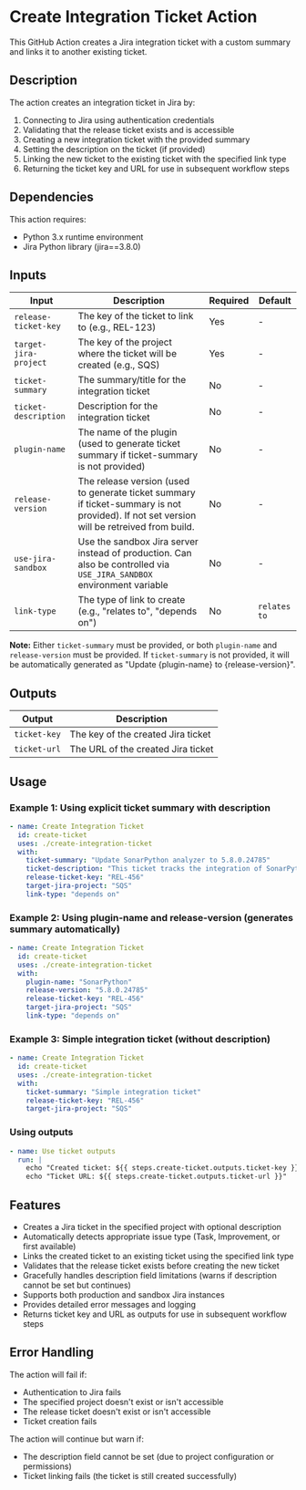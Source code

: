 # Create Integration Ticket Action

This GitHub Action creates a Jira integration ticket with a custom summary and links it to another existing ticket.

## Description

The action creates an integration ticket in Jira by:
1. Connecting to Jira using authentication credentials
2. Validating that the release ticket exists and is accessible
3. Creating a new integration ticket with the provided summary
4. Setting the description on the ticket (if provided)
5. Linking the new ticket to the existing ticket with the specified link type
6. Returning the ticket key and URL for use in subsequent workflow steps

## Dependencies

This action requires:
- Python 3.x runtime environment
- Jira Python library (jira==3.8.0)

## Inputs

| Input                 | Description                                                                                                                               | Required | Default      |
|-----------------------|-------------------------------------------------------------------------------------------------------------------------------------------|----------|--------------|
| `release-ticket-key`  | The key of the ticket to link to (e.g., REL-123)                                                                                          | Yes      | -            |
| `target-jira-project` | The key of the project where the ticket will be created (e.g., SQS)                                                                       | Yes      | -            |
| `ticket-summary`      | The summary/title for the integration ticket                                                                                              | No       | -            |
| `ticket-description`  | Description for the integration ticket                                                                                                    | No       | -            |
| `plugin-name`         | The name of the plugin (used to generate ticket summary if ticket-summary is not provided)                                                | No       | -            |
| `release-version`     | The release version (used to generate ticket summary if ticket-summary is not provided). If not set version will be retreived from build. | No       | -            |
| `use-jira-sandbox`    | Use the sandbox Jira server instead of production. Can also be controlled via `USE_JIRA_SANDBOX` environment variable                     | No       | -            |
| `link-type`           | The type of link to create (e.g., "relates to", "depends on")                                                                             | No       | `relates to` |

**Note:** Either `ticket-summary` must be provided, or both `plugin-name` and `release-version` must be provided. If `ticket-summary` is not provided, it will be automatically generated as "Update {plugin-name} to {release-version}".

## Outputs

| Output       | Description                        |
|--------------|------------------------------------|
| `ticket-key` | The key of the created Jira ticket |
| `ticket-url` | The URL of the created Jira ticket |

## Usage

### Example 1: Using explicit ticket summary with description
```yaml
- name: Create Integration Ticket
  id: create-ticket
  uses: ./create-integration-ticket
  with:
    ticket-summary: "Update SonarPython analyzer to 5.8.0.24785"
    ticket-description: "This ticket tracks the integration of SonarPython analyzer version 5.8.0.24785 into our platform. Please ensure all tests pass before closing."
    release-ticket-key: "REL-456"
    target-jira-project: "SQS"
    link-type: "depends on"
```

### Example 2: Using plugin-name and release-version (generates summary automatically)
```yaml
- name: Create Integration Ticket
  id: create-ticket
  uses: ./create-integration-ticket
  with:
    plugin-name: "SonarPython"
    release-version: "5.8.0.24785"
    release-ticket-key: "REL-456"
    target-jira-project: "SQS"
    link-type: "depends on"
```

### Example 3: Simple integration ticket (without description)
```yaml
- name: Create Integration Ticket
  id: create-ticket
  uses: ./create-integration-ticket
  with:
    ticket-summary: "Simple integration ticket"
    release-ticket-key: "REL-456"
    target-jira-project: "SQS"
```

### Using outputs
```yaml
- name: Use ticket outputs
  run: |
    echo "Created ticket: ${{ steps.create-ticket.outputs.ticket-key }}"
    echo "Ticket URL: ${{ steps.create-ticket.outputs.ticket-url }}"
```

## Features

- Creates a Jira ticket in the specified project with optional description
- Automatically detects appropriate issue type (Task, Improvement, or first available)
- Links the created ticket to an existing ticket using the specified link type
- Validates that the release ticket exists before creating the new ticket
- Gracefully handles description field limitations (warns if description cannot be set but continues)
- Supports both production and sandbox Jira instances
- Provides detailed error messages and logging
- Returns ticket key and URL as outputs for use in subsequent workflow steps

## Error Handling

The action will fail if:
- Authentication to Jira fails
- The specified project doesn't exist or isn't accessible
- The release ticket doesn't exist or isn't accessible
- Ticket creation fails

The action will continue but warn if:
- The description field cannot be set (due to project configuration or permissions)
- Ticket linking fails (the ticket is still created successfully)
